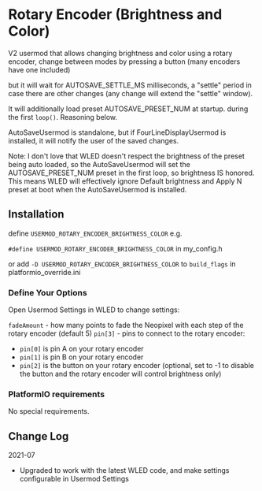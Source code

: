# Rotary Encoder (Brightness and Color)

V2 usermod that allows changing brightness and color using a rotary encoder, 
change between modes by pressing a button (many encoders have one included)

but it will wait for AUTOSAVE_SETTLE_MS milliseconds, a "settle" 
period in case there are other changes (any change will 
extend the "settle" window).

It will additionally load preset AUTOSAVE_PRESET_NUM at startup.
during the first `loop()`.  Reasoning below.

AutoSaveUsermod is standalone, but if FourLineDisplayUsermod is installed, it will notify the user of the saved changes.

Note: I don't love that WLED doesn't respect the brightness of the preset being auto loaded, so the AutoSaveUsermod will set the AUTOSAVE_PRESET_NUM preset in the first loop, so brightness IS honored. This means WLED will effectively ignore Default brightness and Apply N preset at boot when the AutoSaveUsermod is installed.

## Installation

define `USERMOD_ROTARY_ENCODER_BRIGHTNESS_COLOR` e.g.

`#define USERMOD_ROTARY_ENCODER_BRIGHTNESS_COLOR` in my_config.h

or add `-D USERMOD_ROTARY_ENCODER_BRIGHTNESS_COLOR` to `build_flags` in platformio_override.ini

### Define Your Options

Open Usermod Settings in WLED to change settings:

`fadeAmount` - how many points to fade the Neopixel with each step of the rotary encoder (default 5)
`pin[3]` - pins to connect to the rotary encoder:
- `pin[0]` is pin A on your rotary encoder
- `pin[1]` is pin B on your rotary encoder
- `pin[2]` is the button on your rotary encoder (optional, set to -1 to disable the button and the rotary encoder will control brightness only)

### PlatformIO requirements

No special requirements.

## Change Log

2021-07
* Upgraded to work with the latest WLED code, and make settings configurable in Usermod Settings
